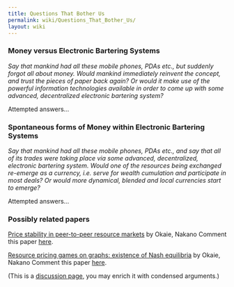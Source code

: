 ```yaml
---
title: Questions That Bother Us
permalink: wiki/Questions_That_Bother_Us/
layout: wiki
---
```


### Money versus Electronic Bartering Systems

*Say that mankind had all these mobile phones, PDAs etc., but suddenly
forgot all about money. Would mankind immediately reinvent the concept,
and trust the pieces of paper back again? Or would it make use of the
powerful information technologies available in order to come up with
some advanced, decentralized electronic bartering system?*

Attempted answers...

### Spontaneous forms of Money within Electronic Bartering Systems

*Say that mankind had all these mobile phones, PDAs etc., and say that
all of its trades were taking place via some advanced, decentralized,
electronic bartering system. Would one of the resources being exchanged
re-emerge as a currency, i.e. serve for wealth cumulation and
participate in most deals? Or would more dynamical, blended and local
currencies start to emerge?*

Attempted answers...

### Possibly related papers

[ Price stability in peer-to-peer resource
markets](http://ieeexplore.ieee.org/xpls/abs_all.jsp?arnumber=5662594 "wikilink")
by Okaie, Nakano Comment this paper
[here](/wiki/OkaieNakanoStability "wikilink").

[ Resource pricing games on graphs: existence of Nash
equilibria](http://www.springerlink.com/content/213187v363028302/ "wikilink")
by Okaie, Nakano Comment this paper [here](/wiki/OkaieNakanoNash "wikilink").

(This is a [discussion page](/wiki/Discussion_Pages "wikilink"), you may
enrich it with condensed arguments.)

